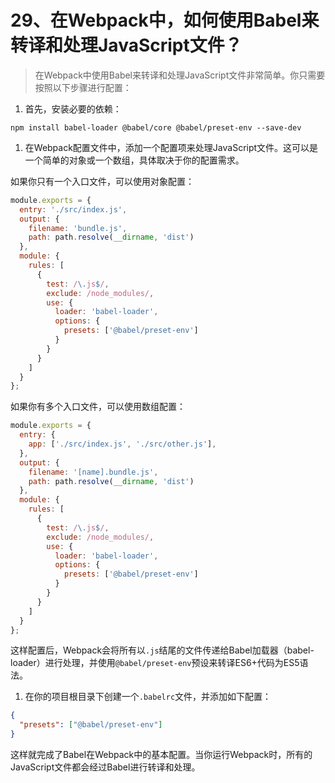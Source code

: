 # 29、在Webpack中，如何使用Babel来转译和处理JavaScript文件？

> 在Webpack中使用Babel来转译和处理JavaScript文件非常简单。你只需要按照以下步骤进行配置：

1. 首先，安装必要的依赖：

```
npm install babel-loader @babel/core @babel/preset-env --save-dev
```

1. 在Webpack配置文件中，添加一个配置项来处理JavaScript文件。这可以是一个简单的对象或一个数组，具体取决于你的配置需求。

如果你只有一个入口文件，可以使用对象配置：

```javascript
module.exports = {
  entry: './src/index.js',
  output: {
    filename: 'bundle.js',
    path: path.resolve(__dirname, 'dist')
  },
  module: {
    rules: [
      {
        test: /\.js$/,
        exclude: /node_modules/,
        use: {
          loader: 'babel-loader',
          options: {
            presets: ['@babel/preset-env']
          }
        }
      }
    ]
  }
};
```

如果你有多个入口文件，可以使用数组配置：

```javascript
module.exports = {
  entry: {
    app: ['./src/index.js', './src/other.js'],
  },
  output: {
    filename: '[name].bundle.js',
    path: path.resolve(__dirname, 'dist')
  },
  module: {
    rules: [
      {
        test: /\.js$/,
        exclude: /node_modules/,
        use: {
          loader: 'babel-loader',
          options: {
            presets: ['@babel/preset-env']
          }
        }
      }
    ]
  }
};
```

这样配置后，Webpack会将所有以`.js`结尾的文件传递给Babel加载器（babel-loader）进行处理，并使用`@babel/preset-env`预设来转译ES6+代码为ES5语法。

1. 在你的项目根目录下创建一个`.babelrc`文件，并添加如下配置：

```json
{
  "presets": ["@babel/preset-env"]
}
```

这样就完成了Babel在Webpack中的基本配置。当你运行Webpack时，所有的JavaScript文件都会经过Babel进行转译和处理。